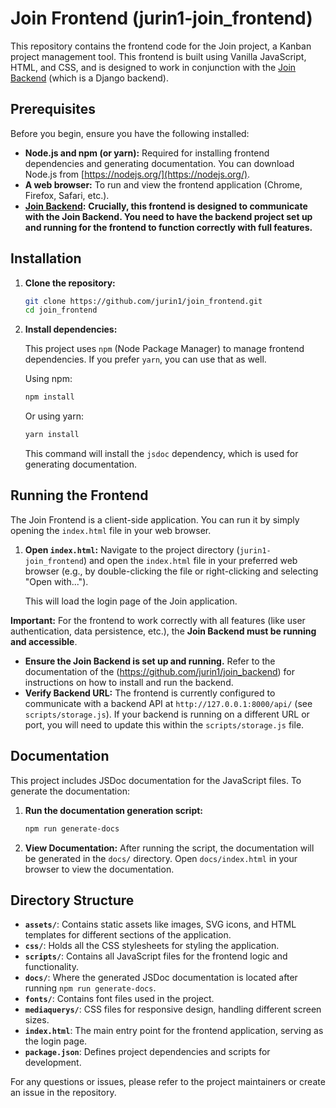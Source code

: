 # Join Frontend (jurin1-join_frontend)

This repository contains the frontend code for the Join project, a Kanban project management tool. This frontend is built using Vanilla JavaScript, HTML, and CSS, and is designed to work in conjunction with the [Join Backend](https://github.com/jurin1/join_backend) (which is a Django backend).

## Prerequisites

Before you begin, ensure you have the following installed:

*   **Node.js and npm (or yarn):**  Required for installing frontend dependencies and generating documentation. You can download Node.js from [https://nodejs.org/](https://nodejs.org/).
*   **A web browser:**  To run and view the frontend application (Chrome, Firefox, Safari, etc.).
*   **[Join Backend](https://github.com/jurin1/join_backend):**  **Crucially, this frontend is designed to communicate with the Join Backend. You need to have the backend project set up and running for the frontend to function correctly with full features.**

## Installation

1.  **Clone the repository:**

    ```bash
    git clone https://github.com/jurin1/join_frontend.git
    cd join_frontend
    ```

2.  **Install dependencies:**

    This project uses `npm` (Node Package Manager) to manage frontend dependencies. If you prefer `yarn`, you can use that as well.

    Using npm:

    ```bash
    npm install
    ```

    Or using yarn:

    ```bash
    yarn install
    ```
    This command will install the `jsdoc` dependency, which is used for generating documentation.

## Running the Frontend

The Join Frontend is a client-side application. You can run it by simply opening the `index.html` file in your web browser.

1.  **Open `index.html`:** Navigate to the project directory (`jurin1-join_frontend`) and open the `index.html` file in your preferred web browser (e.g., by double-clicking the file or right-clicking and selecting "Open with...").

    This will load the login page of the Join application.

**Important:** For the frontend to work correctly with all features (like user authentication, data persistence, etc.), the **Join Backend must be running and accessible**.

*   **Ensure the Join Backend is set up and running.**  Refer to the documentation of the (https://github.com/jurin1/join_backend) for instructions on how to install and run the backend.
*   **Verify Backend URL:** The frontend is currently configured to communicate with a backend API at `http://127.0.0.1:8000/api/` (see `scripts/storage.js`). If your backend is running on a different URL or port, you will need to update this within the `scripts/storage.js` file.

## Documentation

This project includes JSDoc documentation for the JavaScript files. To generate the documentation:

1.  **Run the documentation generation script:**

    ```bash
    npm run generate-docs
    ```

2.  **View Documentation:** After running the script, the documentation will be generated in the `docs/` directory. Open `docs/index.html` in your browser to view the documentation.

## Directory Structure

*   **`assets/`**: Contains static assets like images, SVG icons, and HTML templates for different sections of the application.
*   **`css/`**: Holds all the CSS stylesheets for styling the application.
*   **`scripts/`**: Contains all JavaScript files for the frontend logic and functionality.
*   **`docs/`**:  Where the generated JSDoc documentation is located after running `npm run generate-docs`.
*   **`fonts/`**: Contains font files used in the project.
*   **`mediaquerys/`**:  CSS files for responsive design, handling different screen sizes.
*   **`index.html`**: The main entry point for the frontend application, serving as the login page.
*   **`package.json`**:  Defines project dependencies and scripts for development.


For any questions or issues, please refer to the project maintainers or create an issue in the repository.
